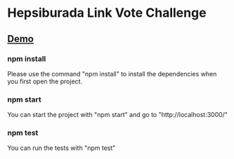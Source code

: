 # Hepsiburada Link Vote Challenge

## [Demo](https://hepsi-challange.herokuapp.com/)

### npm install

Please use the command "npm install" to install the dependencies when you first open the project.

### npm start

You can start the project with "npm start" and go to "http://localhost:3000/"

### npm test

You can run the tests with "npm test"
